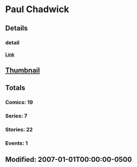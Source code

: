 # Paul  Chadwick 
## Details
### detail
#### [Link](http://marvel.com/comics/creators/7119/paul_chadwick?utm_campaign=apiRef&utm_source=225578a89fc76f3d20fbffda5d17a88d)
## [Thumbnail](http://i.annihil.us/u/prod/marvel/i/mg/b/40/image_not_available.jpg)
## Totals
### Comics: 19
### Series: 7
### Stories: 22
### Events: 1
## Modified: 2007-01-01T00:00:00-0500